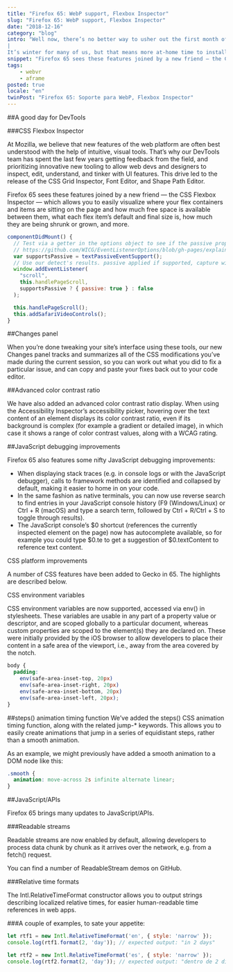 ```yaml
---
title: "Firefox 65: WebP support, Flexbox Inspector"
slug: "Firefox 65: WebP support, Flexbox Inspector"
date: "2018-12-16"
category: "blog"
intro: "Well now, there’s no better way to usher out the first month of the year than with a great new Firefox release. 
|
It’s winter for many of us, but that means more at-home time to install Firefox version 65."
snippet: "Firefox 65 sees these features joined by a new friend — the CSS Flexbox Inspector — which allows you to easily visualize where your flex containers and items are sitting on the page."
tags:
    - webvr
    - aframe
posted: true
locale: "en"
twinPost: "Firefox 65: Soporte para WebP, Flexbox Inspector"
---
```


##A good day for DevTools

###CSS Flexbox Inspector

At Mozilla, we believe that new features of the web platform are often best understood with the help of intuitive, visual tools. That’s why our DevTools team has spent the last few years getting feedback from the field, and prioritizing innovative new tooling to allow web devs and designers to inspect, edit, understand, and tinker with UI features. This drive led to the release of the CSS Grid Inspector, Font Editor, and Shape Path Editor.

Firefox 65 sees these features joined by a new friend — the CSS Flexbox Inspector — which allows you to easily visualize where your flex containers and items are sitting on the page and how much free space is available between them, what each flex item’s default and final size is, how much they are being shrunk or grown, and more.

```jsx
componentDidMount() {
  // Test via a getter in the options object to see if the passive property is accessed
  // https://github.com/WICG/EventListenerOptions/blob/gh-pages/explainer.md#feature-detection
  var supportsPassive = textPassiveEventSupport();
  // Use our detect's results. passive applied if supported, capture will be false either way.
  window.addEventListener(
    "scroll",
    this.handlePageScroll,
    supportsPassive ? { passive: true } : false
  );

  this.handlePageScroll();
  this.addSafariVideoControls();
}
```

##Changes panel

When you’re done tweaking your site’s interface using these tools, our new Changes panel tracks and summarizes all of the CSS modifications you’ve made during the current session, so you can work out what you did to fix a particular issue, and can copy and paste your fixes back out to your code editor.

##Advanced color contrast ratio

We have also added an advanced color contrast ratio display. When using the Accessibility Inspector’s accessibility picker, hovering over the text content of an element displays its color contrast ratio, even if its background is complex (for example a gradient or detailed image), in which case it shows a range of color contrast values, along with a WCAG rating.

##JavaScript debugging improvements

Firefox 65 also features some nifty JavaScript debugging improvements:

* When displaying stack traces (e.g. in console logs or with the JavaScript debugger), calls to framework methods are identified and collapsed by default, making it easier to home in on your code.
* In the same fashion as native terminals, you can now use reverse search to find entries in your JavaScript console history (F9 (Windows/Linux) or Ctrl + R (macOS) and type a search term, followed by Ctrl + R/Ctrl + S to toggle through results).
* The JavaScript console’s $0 shortcut (references the currently inspected element on the page) now has autocomplete available, so for example you could type $0.te to get a suggestion of $0.textContent to reference text content.

CSS platform improvements

A number of CSS features have been added to Gecko in 65. The highlights are described below.

CSS environment variables

CSS environment variables are now supported, accessed via env() in stylesheets. These variables are usable in any part of a property value or descriptor, and are scoped globally to a particular document, whereas custom properties are scoped to the element(s) they are declared on. These were initially provided by the iOS browser to allow developers to place their content in a safe area of the viewport, i.e., away from the area covered by the notch.

```css
body {
  padding:
    env(safe-area-inset-top, 20px)
    env(safe-area-inset-right, 20px)
    env(safe-area-inset-bottom, 20px)
    env(safe-area-inset-left, 20px);
}
```

##steps() animation timing function
We’ve added the steps() CSS animation timing function, along with the related jump-* keywords. This allows you to easily create animations that jump in a series of equidistant steps, rather than a smooth animation.

As an example, we might previously have added a smooth animation to a DOM node like this:

```css
.smooth {
  animation: move-across 2s infinite alternate linear;
}
```

##JavaScript/APIs

Firefox 65 brings many updates to JavaScript/APIs.

###Readable streams

Readable streams are now enabled by default, allowing developers to process data chunk by chunk as it arrives over the network, e.g. from a fetch() request.

You can find a number of ReadableStream demos on GitHub.

###Relative time formats

The Intl.RelativeTimeFormat constructor allows you to output strings describing localized relative times, for easier human-readable time references in web apps.

###A couple of examples, to sate your appetite:

```javascript
let rtf1 = new Intl.RelativeTimeFormat('en', { style: 'narrow' });
console.log(rtf1.format(2, 'day')); // expected output: "in 2 days"

let rtf2 = new Intl.RelativeTimeFormat('es', { style: 'narrow' });
console.log(rtf2.format(2, 'day')); // expected output: "dentro de 2 días"
```
